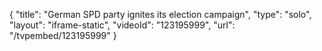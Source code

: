 {
    "title": "German SPD party ignites its election campaign",
    "type": "solo",
    "layout": "iframe-static",
    "videoId": "123195999",
    "url": "\/tvpembed\/123195999"
}